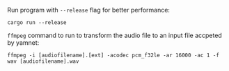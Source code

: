 Run program with `--release` flag for better performance:
```
cargo run --release
```

`ffmpeg` command to run to transform the audio file to an input file accpeted by yamnet:
```
ffmpeg -i [audiofilename].[ext] -acodec pcm_f32le -ar 16000 -ac 1 -f wav [audiofilename].wav
````

